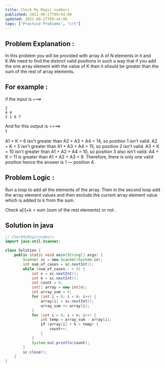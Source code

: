 ```yaml
---
title: Check My Magic numbers
published: 2021-08-27T09:44:00
updated: 2021-08-27T09:44:00
tags: ["Practice Problems", "crt"]
---
```


## Problem Explanation :

In this problem you will be provided with array A of N
elements in it and K.We need to find the distinct valid
positions in such a way that if you add the one array element
with the value of K then it should be greater than the sum of
the rest of array elements.

## For example :

if the input is ===>

```
2
4 4
2 1 6 7
```

And for this output is ====>\
1

A1 + K = 6 isn't greater than A2 + A3 + A4 = 14, so position 1
isn't valid. A2 + K = 5 isn't greater than A1 + A3 + A4 = 15,
so position 2 isn't valid. A3 + K = 10 isn't greater than A1 +
A2 + A4 = 10, so position 3 also isn't valid. A4 + K = 11 is
greater than A1 + A2 + A3 = 9. Therefore, there is only one
valid position hence the answer is 1 — position 4.

## Problem Logic :

Run a loop to add all the elements of the array.
Then in the second loop add the array element values and then
exclude the current array element value which is added to k
from the sum.

Check a[i]+k > sum (sum of the rest elements) or not .

## Solution in java

```java
// CheckMyMagicnumbers
import java.util.Scanner;

class Solution {
    public static void main(String[] args) {
        Scanner sc = new Scanner(System.in);
        int num_of_cases = sc.nextInt();
        while (num_of_cases-- > 0) {
            int n = sc.nextInt();
            int k = sc.nextInt();
            int count = 0;
            int[] array = new int[n];
            int array_sum = 0;
            for (int i = 0; i < n; i++) {
                array[i] = sc.nextInt();
                array_sum += array[i];
            }
            for (int i = 0; i < n; i++) {
                int temp = array_sum - array[i];
                if (array[i] + k > temp) {
                    count++;
                }
            }
            System.out.println(count);
        }
        sc.close();
    }
}
```

